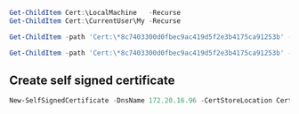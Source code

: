 ```powershell
Get-ChildItem Cert:\LocalMachine   -Recurse
Get-ChildItem Cert:\CurrentUser\My -Recurse
```

```powershell
Get-ChildItem -path 'Cert:\*8c7403300d0fbec9ac419d5f2e3b4175ca91253b' -Recurse | select subject, NotBefore, notafter, Issuer, Thumbprint, HasPrivateKey, SubjectAlternativeName
```

```powershell
Get-ChildItem -path 'Cert:\*8c7403300d0fbec9ac419d5f2e3b4175ca91253b' -Recurse | Format-List -Property *
```

## Create self signed certificate
```powershell
New-SelfSignedCertificate -DnsName 172.20.16.96 -CertStoreLocation Cert:\LocalMachine\My
```